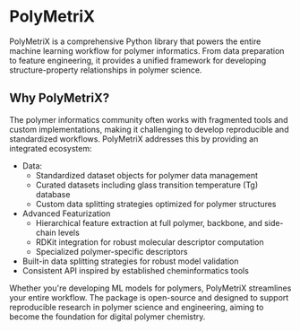 # PolyMetriX

PolyMetriX is a comprehensive Python library that powers the entire machine learning workflow for polymer informatics. From data preparation to feature engineering, it provides a unified framework for developing structure-property relationships in polymer science.


## Why PolyMetriX?
The polymer informatics community often works with fragmented tools and custom implementations, making it challenging to develop reproducible and standardized workflows. PolyMetriX addresses this by providing an integrated ecosystem:

- Data:
  - Standardized dataset objects for polymer data management
  - Curated datasets including glass transition temperature (Tg) database
  - Custom data splitting strategies optimized for polymer structures
- Advanced Featurization
  - Hierarchical feature extraction at full polymer, backbone, and side-chain levels
  - RDKit integration for robust molecular descriptor computation
  - Specialized polymer-specific descriptors
- Built-in data splitting strategies for robust model validation
- Consistent API inspired by established cheminformatics tools

Whether you're developing ML models for polymers, PolyMetriX streamlines your entire workflow. The package is open-source and designed to support reproducible research in polymer science and engineering, aiming to become the foundation for digital polymer chemistry.